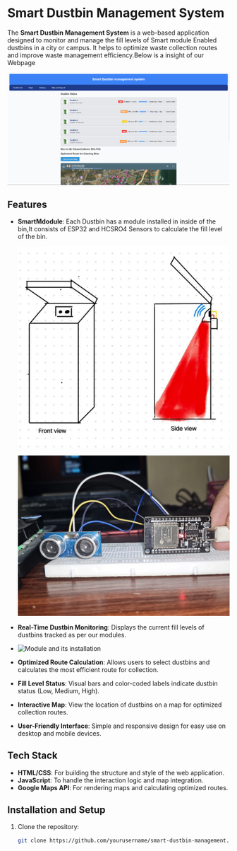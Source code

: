 # Smart Dustbin Management System

The **Smart Dustbin Management System** is a web-based application designed to monitor and manage the fill levels of Smart module Enabled dustbins in a city or campus. It helps to optimize waste collection routes and improve waste management efficiency.Below is a insight of our Webpage

 ![alt image](https://github.com/abhi68402/Smartdustbin/blob/main/Screenshot%202025-03-16%20214708.png?raw=true)

## Features
- **SmartMdodule**: Each Dustbin has a module installed in inside of the bin,It consists of ESP32 and HCSRO4 Sensors to calculate the fill level of the bin.
     
  ![Module and its installation](https://github.com/abhi68402/Smartdustbin/blob/main/Screenshot%202025-03-16%20213547.png?raw=true)
  

  ![alt image](https://github.com/abhi68402/Smartdustbin/blob/main/WhatsApp%20Image%202024-12-09%20at%2020.37.18_a2862218.jpg?raw=true)

- **Real-Time Dustbin Monitoring**: Displays the current fill levels of dustbins tracked as per our modules.
- 
  ![Module and its installation](https://github.com/abhi68402/Smartdustbin/blob/main/Screenshot%202025-03-16%20at%2021-52-47%20GITAM%20Waste%20Bins%20%E2%80%93%20Google%20My%20Maps.png?raw=true)
 
- **Optimized Route Calculation**: Allows users to select dustbins and calculates the most efficient route for collection.
- **Fill Level Status**: Visual bars and color-coded labels indicate dustbin status (Low, Medium, High).
- **Interactive Map**: View the location of dustbins on a map for optimized collection routes.
- **User-Friendly Interface**: Simple and responsive design for easy use on desktop and mobile devices.

## Tech Stack

- **HTML/CSS**: For building the structure and style of the web application.
- **JavaScript**: To handle the interaction logic and map integration.
- **Google Maps API**: For rendering maps and calculating optimized routes.
  
## Installation and Setup

1. Clone the repository:
   ```bash
   git clone https://github.com/yourusername/smart-dustbin-management.git
